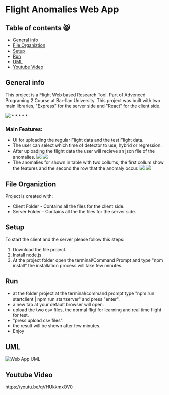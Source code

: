 # Flight Anomalies Web App

## Table of contents :smile_cat:
* [General info](#general-info)
* [File Organiztion](#file-organiztion)
* [Setup](#setup)
* [Run](#run)
* [UML](#uml)
* [Youtube Video](#youtube-video)




## General info
This project is a Flight Web based Research Tool.
Part of Advenced Programing 2 Course at Bar-Ilan University.
This project was built with two main libraries, "Express" for the server side and "React" for the client side.


![](https://i2.paste.pics/C77JW.png?trs=475c231022680624d5590487b5db54382c3c1bd4cf6636753bc4d2d0f400a67e)
*
*
*
*
*

### Main Features:
* UI for uploading the regular Flight data and the test Flight data.
* The user can select which time of detector to use, hybrid or regression.
* After uploading the flight data the user will recieve an json flie of the anomalies.
![](https://i2.paste.pics/C6WBC.png?trs=475c231022680624d5590487b5db54382c3c1bd4cf6636753bc4d2d0f400a67e)
![](https://i2.paste.pics/C72BV.png?trs=475c231022680624d5590487b5db54382c3c1bd4cf6636753bc4d2d0f400a67e)
* The anomalies for shown in table with two collums, the first collum show the features and the second the row that the anomaly occur.
![](https://i2.paste.pics/030a710997400de3f6a9e60939b91e8d.png)
![](https://i2.paste.pics/f8471f05537bf3363a1269ce1f5520d5.png)
	
  
  
  
## File Organiztion
Project is created with:
* Client Folder - Contains all the files for the client side.
* Server Folder - Contains all the the files for the server side.



	
## Setup
To start the client and the server please follow this steps:
1) Download the file project.
2) Install node.js
3) At the project folder open the terminal\Command Prompt and type "npm install" the installation process will take few minutes.



## Run
* at the folder project at the terminal/command prompt type "npm run startclient | npm run startserver" and press "enter".
* a new tab at your default browser will open.
* upload the two csv files, the normal fligt for learning and real time flight for test.
* "press upload csv files".
* the result will be shown after few minutes.
* Enjoy

## UML
![Web App UML](https://user-images.githubusercontent.com/60196825/120115223-5e33cc80-c18b-11eb-86bd-1566ec16cfad.jpeg)




## Youtube Video
https://youtu.be/qVHUkkmxOV0
